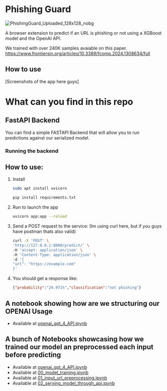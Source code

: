 # Phishing Guard

![PhishingGuard_Uploaded_128x128_nobg](https://github.com/Felipe-RA/phishing-guard/assets/49454068/718f41b5-23a2-41d8-8848-d953885d68a9)

A browser extension to predict if an URL is phishing or not using a XGBoost model and the OpenAI API.

We trained with over 240K samples avaiable on this paper. https://www.frontiersin.org/articles/10.3389/fcomp.2024.1308634/full

## How to use

[Screenshots of the app here guys]


# What can you find in this repo

## FastAPI Backend

You can find a simple FASTAPI Backend that will allow you to run predictions against our serialized model.

### Running the backend

## **How to use:**

1. Install

    ```bash
    sudo apt install uvicorn
    ```

    ```bash
    pip install requirements.txt
    ```

2. Run to launch the app

    ```bash
    uvicorn app:app --reload
    ```
3. Send a POST request to the service: (Im using curl here, but if you guys have postman thats also valid)

    ```bash
    curl -X 'POST' \
    'http://127.0.0.1:8000/predict/' \
    -H 'accept: application/json' \
    -H 'Content-Type: application/json' \
    -d '{
    "url": "https://example.com"
    }'
    ```

4. You should get a response like:

    ```JSON
    {"probability":"24.971%","classification":"not phishing"}
    ```

## A notebook showing how are we structuring our OPENAI Usage

- Available at [openai_gpt_4_API.ipynb](/openai_gpt_4_API.ipynb)

## A bunch of Notebooks showcasing how we trained our model an preprocessed each input before predicting

- Available at [openai_gpt_4_API.ipynb](/openai_gpt_4_API.ipynb)
- Available at [00_model_training.ipynb](/00_model_training.ipynb)
- Available at [01_input_url_preprocessing.ipynb](/01_input_url_preprocessing.ipynb)
- Available at [02_serving_model_through_api.ipynb](/02_serving_model_through_api.ipynb)
